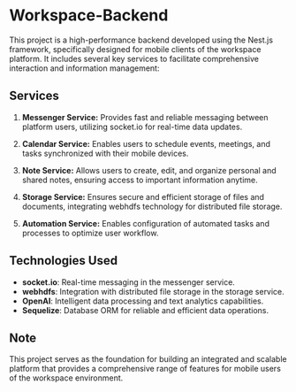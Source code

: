 # Workspace-Backend

This project is a high-performance backend developed using the Nest.js framework, specifically designed for mobile clients of the workspace platform. It includes several key services to facilitate comprehensive interaction and information management:

## Services

1. **Messenger Service:** Provides fast and reliable messaging between platform users, utilizing socket.io for real-time data updates.

2. **Calendar Service:** Enables users to schedule events, meetings, and tasks synchronized with their mobile devices.

3. **Note Service:** Allows users to create, edit, and organize personal and shared notes, ensuring access to important information anytime.

4. **Storage Service:** Ensures secure and efficient storage of files and documents, integrating webhdfs technology for distributed file storage.

5. **Automation Service:** Enables configuration of automated tasks and processes to optimize user workflow.

## Technologies Used

- **socket.io**: Real-time messaging in the messenger service.
- **webhdfs**: Integration with distributed file storage in the storage service.
- **OpenAI**: Intelligent data processing and text analytics capabilities.
- **Sequelize**: Database ORM for reliable and efficient data operations.

## Note

This project serves as the foundation for building an integrated and scalable platform that provides a comprehensive range of features for mobile users of the workspace environment.
